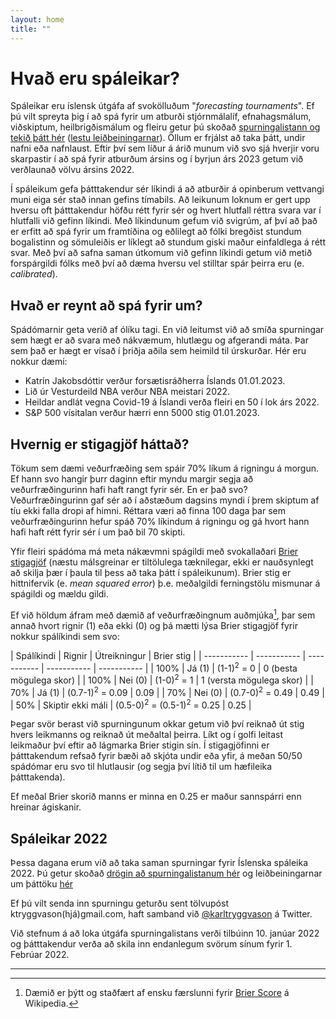 ```yaml
---
layout: home
title: ""
---
```


# Hvað eru spáleikar?

Spáleikar eru íslensk útgáfa af svokölluðum "_forecasting tournaments_". Ef þú vilt spreyta þig í að spá fyrir um atburði stjórnmálalíf, efnahagsmálum, viðskiptum, heilbrigðismálum og fleiru getur þú skoðað [spurningalistann og tekið þátt hér](https://docs.google.com/spreadsheets/d/1OSpBpLzgGRZkIADOaxeFkpIvFQDgIAkQYLtEWm2Ahpk/edit?usp=sharing) ([lestu leiðbeiningarnar](/spaleikar/leidbeiningar)). Öllum er frjálst að taka þátt, undir nafni eða nafnlaust. Eftir því sem líður á árið munum við svo sjá hverjir voru skarpastir í að spá fyrir atburðum ársins og í byrjun árs 2023 getum við verðlaunað völvu ársins 2022.

Í spáleikum gefa þátttakendur sér líkindi á að atburðir á opinberum vettvangi muni eiga sér stað innan gefins tímabils. Að leikunum loknum er gert upp hversu oft þátttakendur höfðu rétt fyrir sér og hvert hlutfall réttra svara var í hlutfalli við gefinn líkindi. Með líkindunum gefum við svigrúm, af því að það er erfitt að spá fyrir um framtíðina og eðlilegt að fólki bregðist stundum bogalistinn og sömuleiðis er líklegt að stundum giski maður einfaldlega á rétt svar. Með því að safna saman útkomum við gefinn líkindi getum við metið forspárgildi fólks með því að dæma hversu vel stilltar spár þeirra eru (e. *calibrated*).

## Hvað er reynt að spá fyrir um?

Spádómarnir geta verið af ólíku tagi. En við leitumst við að smíða spurningar sem hægt er að svara með nákvæmum, hlutlægu og afgerandi máta. Þar sem það er hægt er vísað í þriðja aðila sem heimild til úrskurðar. Hér eru nokkur dæmi:

* Katrín Jakobsdóttir verður forsætisráðherra Íslands 01.01.2023.
* Lið úr Vesturdeild NBA verður NBA meistari 2022.
* Heildar andlát vegna Covid-19 á Íslandi verða fleiri en 50 í lok árs 2022. 
* S&P 500 vísitalan verður hærri enn 5000 stig 01.01.2023.

## Hvernig er stigagjöf háttað?

Tökum sem dæmi veðurfræðing sem spáir 70% líkum á rigningu á morgun. Ef hann svo hangir þurr daginn eftir myndu margir segja að veðurfræðingurinn hafi haft rangt fyrir sér. En er það svo? Veðurfræðingurinn gaf sér að í aðstæðum dagsins myndi í þrem skiptum af tíu ekki falla dropi af himni. Réttara væri að finna 100 daga þar sem veðurfræðingurinn hefur spáð 70% líkindum á rigningu og gá hvort hann hafi haft rétt fyrir sér í um það bil 70 skipti.

Yfir fleiri spádóma má meta nákævmni spágildi með svokallaðari [Brier stigagjöf](https://en.wikipedia.org/wiki/Brier_score) (næstu málsgreinar er tiltölulega tæknilegar, ekki er nauðsynlegt að skilja þær í þaula til þess að taka þátt í spáleikunum). Brier stig er hittnifervik (e. *mean squared error*) þ.e. meðalgildi ferningstölu mismunar á spágildi og mældu gildi.

Ef við höldum áfram með dæmið af veðurfræðingnum auðmjúka[^1], þar sem annað hvort rignir (1) eða ekki (0) og þá mætti lýsa Brier stigagjöf fyrir nokkur spálíkindi sem svo:


| Spálíkindi    | Rignir | Útreikningur | Brier stig |
| ----------- | ----------- | ----------- | ----------- | ----------- |
| 100%      | Já  (1)     | (1-1)<sup>2</sup> = 0 | 0 (besta mögulega skor) |
| 100%      | Nei  (0)     | (1-0)<sup>2</sup> = 1 | 1 (versta mögulega skor) |
| 70%      | Já  (1)     | (0.7-1)<sup>2</sup> = 0.09 | 0.09 |
| 70%      | Nei  (0)     | (0.7-0)<sup>2</sup> = 0.49 | 0.49 |
| 50%      | Skiptir ekki máli     | (0.5-0)<sup>2</sup> = (0.5-1)<sup>2</sup> = 0.25 | 0.25 |

Þegar svör berast við spurningunum okkar getum við því reiknað út stig hvers leikmanns og reiknað út meðaltal þeirra. Líkt og í golfi leitast leikmaður því eftir að lágmarka Brier stigin sín. Í stigagjöfinni er þátttakendum refsað fyrir bæði að skjóta undir eða yfir, á meðan 50/50 spádómar eru svo til hlutlausir (og segja því lítið til um hæfileika þátttakenda).

Ef meðal Brier skorið manns er minna en 0.25 er maður sannspárri enn hreinar ágiskanir.


## Spáleikar 2022

Þessa dagana erum við að taka saman spurningar fyrir Íslenska spáleika 2022. Þú getur skoðað [drögin að spurningalistanum hér](https://docs.google.com/spreadsheets/d/1OSpBpLzgGRZkIADOaxeFkpIvFQDgIAkQYLtEWm2Ahpk/edit?usp=sharing) og leiðbeiningarnar um þáttöku [hér](/spaleikar/leidbeiningar)

Ef þú vilt senda inn spurningu geturðu sent tölvupóst ktryggvason(hjá)gmail.com, haft samband við [@karltryggvason](https://twitter.com/karltryggvason) á Twitter.

Við stefnum á að loka útgáfa spurningalistans verði tilbúinn 10. janúar 2022 og þátttakendur verða að skila inn endanlegum svörum sínum fyrir 1. Febrúar 2022.


---

[^1]: Dæmið er þýtt og staðfært af ensku færslunni fyrir [Brier Score](https://en.wikipedia.org/wiki/Brier_score#Example) á Wikipedia.